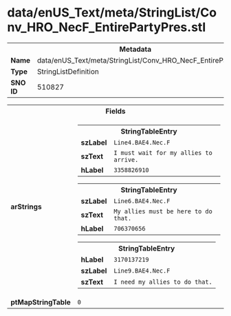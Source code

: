 <h1>data/enUS_Text/meta/StringList/Conv_HRO_NecF_EntirePartyPres.stl</h1><table><tr><th colspan="100%">Metadata</th></tr><tr><td><b>Name</b></td><td>data/enUS_Text/meta/StringList/Conv_HRO_NecF_EntirePartyPres.stl</td></tr><tr><td><b>Type</b></td><td>StringListDefinition</td></tr><tr><td><b>SNO ID</b></td><td>510827</td></tr></table>

<table><tr><th colspan="100%">Fields</th></tr><tr><td><b>arStrings</b></td><td><table><tr><th colspan="100%">StringTableEntry</th></tr><tr><td><b>szLabel</b></td><td><code>Line4.BAE4.Nec.F</code></td></tr><tr><td><b>szText</b></td><td><code>I must wait for my allies to arrive.</code></td></tr><tr><td><b>hLabel</b></td><td><code>3358826910</code></td></tr></table>


<table><tr><th colspan="100%">StringTableEntry</th></tr><tr><td><b>szLabel</b></td><td><code>Line6.BAE4.Nec.F</code></td></tr><tr><td><b>szText</b></td><td><code>My allies must be here to do that.</code></td></tr><tr><td><b>hLabel</b></td><td><code>706370656</code></td></tr></table>


<table><tr><th colspan="100%">StringTableEntry</th></tr><tr><td><b>hLabel</b></td><td><code>3170137219</code></td></tr><tr><td><b>szLabel</b></td><td><code>Line9.BAE4.Nec.F</code></td></tr><tr><td><b>szText</b></td><td><code>I need my allies to do that.</code></td></tr></table>


</td></tr><tr><td><b>ptMapStringTable</b></td><td><code>0</code></td></tr></table>

